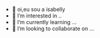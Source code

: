 - 👋 oi,eu sou a isabelly
- 👀 I’m interested in ..
- 🌱 I’m currently learning ...
- 💞️ I’m looking to collaborate on ...

<!---
unnie015/unnie015 is a ✨ special ✨ repository because its `README.md` (this file) appears on your GitHub profile.
You can click the Preview link to take a look at your changes.
--->
